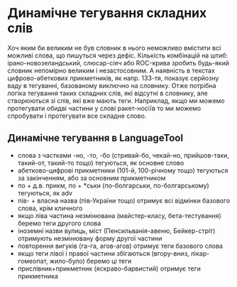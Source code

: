 # Динамічне тегування складних слів

Хоч яким би великим не був словник в нього неможливо вмістити всі можливі слова, що пишуться через дефіс. 
Кількість комбінацій на штиб: ірано-новозеландський, слюсар-сіяч або ROC-крива зробить будь-який словник непомірно великим і незастосовним. 
А наявність в текстах цифрово-абеткових прикметників, як напр. 133-тя, показує серйозну ваду в тегуванні, базованому виключно на словнику.
Отже потрібна логіка тегування таких складних слів, які відсутні в словнику, але створюються зі слів, які вже мають теги. Наприклад, 
якщо ми можемо протегувати обидві частини у слові ракет-носіїв то ми можемо спробувати і протегувати все складне слово.

## Динамічне тегування в LanguageTool

* слова з частками -но, -то, -бо (стривай-бо, чекай-но, прийшов-таки, такий-от, такий-то тощо) тегуються, як основне слово
* абетково-цифрові прикметники (101-й, 100-річному тощо) тегуються за закінченням, або за основним прикметником
* по + д.в. прикм, по + *ськи (по-болгарськи, по-болгарському) тегуються, як adv
* пів- + власна назва (пів-України тощо) отримує всі відмінки базового слова, крім кличного
* якщо ліва частина незмінювана (майстер-класу, бета-тестування) беремо теги другого слова
* іноземні назви вулиць, міст (Пенсильванія-авеню, Бейкер-стріт) отримують незмінювану форму другої частини
* повторення вигуків (га-га, агов-агов) отримує теги базового слова
* якщо теги лівої і правої частини збігаються (вгору-вниз, лікар-гомеопат, жило-було) беремо ці теги
* прислівник+прикметник (яскраво-барвистий) отримує теги прикметника
